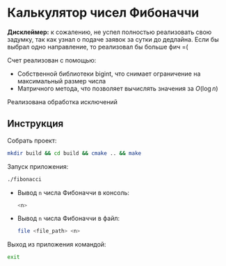 # Калькулятор чисел Фибоначчи

**Дисклеймер:** к сожалению, не успел полностью реализовать свою задумку, так как узнал о подаче заявок за сутки до дедлайна. Если бы выбрал одно направление, то реализовал бы больше фич =(

Счет реализован с помощью:
* Собственной библиотеки bigint, что снимает ограничение на максимальный размер числа
* Матричного метода, что позволяет вычислять значения за $O(\log n)$

Реализована обработка исключений

## Инструкция
Собрать проект:
```bash
mkdir build && cd build && cmake .. && make
```

Запуск приложения:
```bash
./fibonacci
```

* Вывод `n` числа Фибоначчи в консоль:
    ```bash
    <n>
    ```
* Вывод `n` числа Фибоначчи в файл:
    ```bash
    file <file_path> <n>
    ```
Выход из приложения командой:
```bash
exit
```
